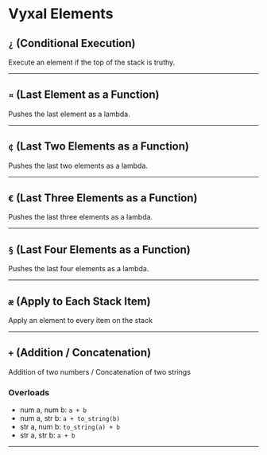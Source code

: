 # Vyxal Elements
## `` ¿ `` (Conditional Execution)

Execute an element if the top of the stack is truthy.

-------------------------------
## `` ¤ `` (Last Element as a Function)

Pushes the last element as a lambda.

-------------------------------
## `` ¢ `` (Last Two Elements as a Function)

Pushes the last two elements as a lambda.

-------------------------------
## `` € `` (Last Three Elements as a Function)

Pushes the last three elements as a lambda.

-------------------------------
## `` § `` (Last Four Elements as a Function)

Pushes the last four elements as a lambda.

-------------------------------
## `` æ `` (Apply to Each Stack Item)

Apply an element to every item on the stack

-------------------------------

## `` + `` (Addition / Concatenation)

Addition of two numbers / Concatenation of two strings

### Overloads

- num a, num b: `a + b`
- num a, str b: `a + to_string(b)`
- str a, num b: `to_string(a) + b`
- str a, str b: `a + b`

-------------------------------
